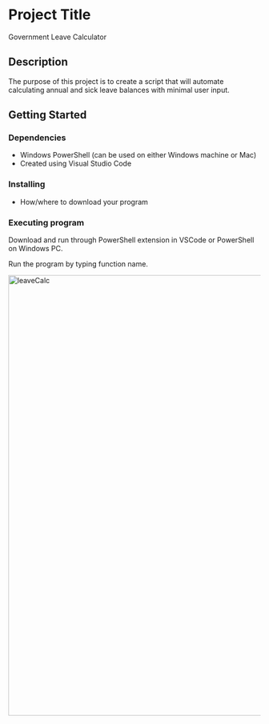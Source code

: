 # Project Title

Government Leave Calculator

## Description

The purpose of this project is to create a script that will automate calculating annual and sick leave balances with minimal user input.

## Getting Started

### Dependencies

* Windows PowerShell (can be used on either Windows machine or Mac)
* Created using Visual Studio Code

### Installing

* How/where to download your program

### Executing program

Download and run through PowerShell extension in VSCode or PowerShell on Windows PC. 

Run the program by typing function name.

<img width="881" alt="leaveCalc" src="https://user-images.githubusercontent.com/92267723/205527325-883d5e61-e203-4b40-8634-2e9169dcccd4.png">


